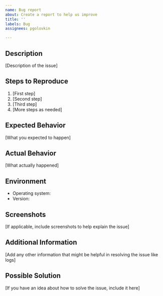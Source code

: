 ```yaml
---
name: Bug report
about: Create a report to help us improve
title: ''
labels: Bug
assignees: pgolovkin

---
```


## Description

[Description of the issue]

## Steps to Reproduce

1. [First step]
2. [Second step]
3. [Third step]
4. [More steps as needed]

## Expected Behavior

[What you expected to happen]

## Actual Behavior

[What actually happened]

## Environment

- Operating system:
- Version:

## Screenshots

[If applicable, include screenshots to help explain the issue]

## Additional Information

[Add any other information that might be helpful in resolving the issue like logs]

## Possible Solution

[If you have an idea about how to solve the issue, include it here]
